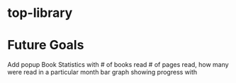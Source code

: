 # top-library

# Future Goals

Add popup Book Statistics
with # of books read # of pages read,
how many were read in a particular month
bar graph showing progress with


